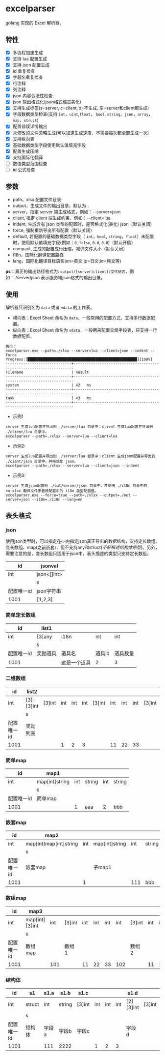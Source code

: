 # excelparser
golang 实现的 Excel 解析器。

## 特性
- [x] 多协程加速生成
- [x] 支持 lua 配置生成
- [x] 支持 json 配置生成
- [x] id 重复检查
- [x] 字段名重复检查
- [x] 行注释
- [x] 列注释
- [x] json 内容合法性检查
- [x] json 输出格式化(json格式缩进美化)
- [x] 支持生成标签(s=server, c=client, x=不生成, 空=server和client都生成)
- [x] 字段数据类型检查(支持 `int`，`uint`,`float`， `bool`, `string`，`json`，`array`，`map`，`struct`)
- [x] 配置错误详情输出
- [x] 未修改的文件忽略生成(可以加速生成速度，不需要每次都全部生成一次)
- [x] 支持纵向表
- [x] 基础数据类型字段使用默认值填充字段
- [x] 配置生成压缩
- [x] 支持国际化翻译
- [ ] 数值类型范围检查
- [ ] id 公式检查

## 参数
- path，xlsx 配置文件目录
- output，生成文件的输出目录，默认为 `.`
- server，指定 server 端生成格式，例如：--server=json
- client, 指定 client 端生成约束，例如：--client=lua
- indent, 生成含有 json 类型的配置时，是否格式化(美化) json（默认关闭）
- force, 强制重新导出所有配置（默认关闭）
- default, 若配置的基础数据类型字段（ `int`，`bool`, `string`，`float`）未配置时，使用默认值填充字段(例如：`0`, `false`, `0.0`, `0.0`)（默认开启）
- compact, 生成的配置成行压缩，减少文件大小（默认关闭）
- i18n，国际化翻译配置路径
- lang，国际化翻译目标语言(en=英文;jp=日文;kr=韩文等)

**ps**：真正的输出路径格式为: `output/[server|client]/文件格式`，例如：./server/json 表示服务端json格式的输出目录。

## 使用
解析器只识别名为 `data` 或者 `vdata` 的工作表。

- 横向表：Excel Sheet 命名为 `data`，一般常用的配置方式，支持多行数据配置。
- 纵向表：Excel Sheet 命名为 `vdata`，一般用来配置全局字段表，只支持一行数据配置。

```
执行：
excelparser.exe --path=./xlsx --server=lua --client=json --indent --force
Progress:[██████████████████████████████████████████████████][100%]
------------------------------+----------------------------------------------------------------------
FileName                      | Result
------------------------------+----------------------------------------------------------------------
system                        | 42   ms
------------------------------+----------------------------------------------------------------------
task                          | 43   ms
------------------------------+----------------------------------------------------------------------
```

- 示例1
```
server 生成lua配置并导出到 ./server/lua 目录中；client 生成lua配置并导出到 ./client/lua 目录中。
excelparser --path=./xlsx --server=lua --client=lua
```

- 示例2:
```
server 生成lua配置并导出到 ./server/lua 目录中；client 生成json配置并导出到 ./cient/json 目录中，并格式化 json。
excelparser --path=./xlsx --server=lua --client=json --indent
```
- 示例3:
```
server 生成json配置到 ./out/server/json 目录中，并使用 ./i18n 目录中的 en.xlsx 翻译文件来替换配置中的 i18n 类型配置值。
excelparser.exe --force=true --path=./xlsx --output=./out --server=json --i18n=./i18n --lang=en
```

## 表头格式

### json
使用json类型时，可以指定在`<>`内指定json真正导出的数据结构，支持定长数组、变长数组、map(之前嵌套)，但不支持any和struct(*不好描述结构体原型*)。另外，需要注意的是，变长数组只适用于json中，表头描述的类型只支持定长数组。

| id     | jsonval     |
|--------|-------------|
| int    | json<[]int> |
|        |  s          |
| 配置唯一id | json字符串     |
| 1001   | [1,2,3]     |

### 简单定长数组
| id     | list1  |        |      |      |
|--------|--------|--------|------|------|
| int    | [3]any | i18n   | int  | int  |
|        | s       |        |      |      |
| 配置唯一id | 奖励道具   | 道具名    | 道具id | 道具数量 |
| 1001   |        | 这是一个道具 | 2    | 3    |

### 二维数组
| id     | list2     |        |     |     |     |        |     |     |     |        |     |     |     |
|--------|-----------|--------|-----|-----|-----|--------|-----|-----|-----|--------|-----|-----|-----|
| int    | [3][3]int | [3]int | int | int | int | [3]int | int | int | int | [3]int | int | int | int |
|        | s         |        |     |     |     |        |     |     |     |        |     |     |     |
| 配置唯一id | 奖励列表      |        |     |     |     |        |     |     |     |        |     |     |     |
| 1001   |           |        | 1   | 2   | 3   |        | 11  | 22  | 33  |        | 11  | 22  | 33  |

### 简单map
| id     | map1           |     |        |     |        |
|--------|----------------|-----|--------|-----|--------|
| int    | map[int]string | int | string | int | string |
|        | s              |     |        |     |        |
| 配置唯一id | 简单map          |     |        |     |        |
| 1001   |                | 1   | aaa    | 2   | bbb    |


### 嵌套map
| id     | map2                   |     |                |     |        |     |                |     |        |
|--------|------------------------|-----|----------------|-----|--------|-----|----------------|-----|--------|
| int    | map[int]map[int]string | int | map[int]string | int | string | int | map[int]string | int | string |
|        | s                      |     |                |     |        |     |                |     |        |
| 配置唯一id | 嵌套map                  |     | 子map1          |     |        |     | 子map2          |     |        |
| 1001   |                        | 1   |                | 111 | bbb    | 2   |                | 111 | bbb    |


### 数组map
| id     | map3           |     |        |     |     |     |     |        |     |     |     |
|--------|----------------|-----|--------|-----|-----|-----|-----|--------|-----|-----|-----|
| int    | map[int][3]int | int | [3]int | int | int | int | int | [3]int | int | int | int |
|        | s              |     |        |     |     |     |     |        |     |     |     |
| 配置唯一id | 数组map          |     | 数组1    |     |     |     |     | 数组2    |     |     |     |
| 1001   |                | 101 |        | 11  | 22  | 33  | 102 |        | 11  | 22  | 33  |

### 结构体
| id     | s1               | s1.a | s1.b   | s1.c   |     |     |     | s1.d      |        |     |     |     |        |     |     |     | s1.e |
|--------|------------------|------|--------|--------|-----|-----|-----|-----------|--------|-----|-----|-----|--------|-----|-----|-----|------|
| int    | struct<TaskType> | int  | string | [3]int | int | int | int | [2][3]int | [3]int | int | int | int | [3]int | int | int | int | int  |
|        | s                |      |        |        |     |     |     |           |        |     |     |     |        |     |     |     |      |
| 配置唯一id | 结构体              | 字段a  | 字段b    | 字段c    |     |     |     | 字段d       |        |     |     |     |        |     |     |     | 字段e  |
| 1001   |                  | 111  | 2222   |        | 1   | 2   | 3   |           |        | 122 | 222 | 333 |        | 122 | 222 | 333 | 1001 |

